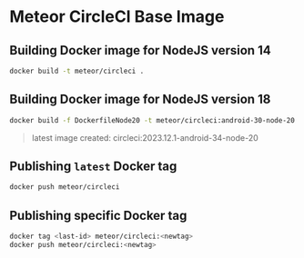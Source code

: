 # Meteor CircleCI Base Image

## Building Docker image for NodeJS version 14
```bash
docker build -t meteor/circleci .
```
## Building Docker image for NodeJS version 18
```bash
docker build -f DockerfileNode20 -t meteor/circleci:android-30-node-20 .
```
> latest image created: circleci:2023.12.1-android-34-node-20

## Publishing `latest` Docker tag
```bash
docker push meteor/circleci
``` 
    
## Publishing specific Docker tag
```bash
docker tag <last-id> meteor/circleci:<newtag>
docker push meteor/circleci:<newtag>
```
